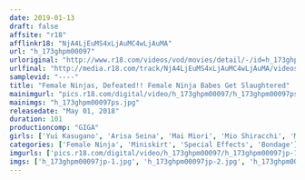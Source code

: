 ```yaml
---
date: 2019-01-13
draft: false
affsite: "r18"
afflinkr18: "NjA4LjEuMS4xLjAuMC4wLjAuMA"
url: "h_173ghpm00097"
urloriginal: "http://www.r18.com/videos/vod/movies/detail/-/id=h_173ghpm00097"
urlfinal: "http://media.r18.com/track/NjA4LjEuMS4xLjAuMC4wLjAuMA/videos/vod/movies/detail/-/id=h_173ghpm00097"
samplevid: "----"
title: "Female Ninjas, Defeated!! Female Ninja Babes Get Slaughtered"
mainimgurl: "pics.r18.com/digital/video/h_173ghpm00097/h_173ghpm00097ps.jpg"
mainimgs: "h_173ghpm00097ps.jpg"
releasedate: "May 01, 2018"
duration: 101
productioncomp: "GIGA"
girls: ['Yui Kasugano', 'Arisa Seina', 'Mai Miori', 'Mio Shiracchi', 'Mari Hamamoto']
categories: ['Female Ninja', 'Miniskirt', 'Special Effects', 'Bondage']
imgurls: ['pics.r18.com/digital/video/h_173ghpm00097/h_173ghpm00097jp-1.jpg', 'pics.r18.com/digital/video/h_173ghpm00097/h_173ghpm00097jp-2.jpg', 'pics.r18.com/digital/video/h_173ghpm00097/h_173ghpm00097jp-3.jpg', 'pics.r18.com/digital/video/h_173ghpm00097/h_173ghpm00097jp-4.jpg', 'pics.r18.com/digital/video/h_173ghpm00097/h_173ghpm00097jp-5.jpg', 'pics.r18.com/digital/video/h_173ghpm00097/h_173ghpm00097jp-6.jpg', 'pics.r18.com/digital/video/h_173ghpm00097/h_173ghpm00097jp-7.jpg', 'pics.r18.com/digital/video/h_173ghpm00097/h_173ghpm00097jp-8.jpg', 'pics.r18.com/digital/video/h_173ghpm00097/h_173ghpm00097jp-9.jpg', 'pics.r18.com/digital/video/h_173ghpm00097/h_173ghpm00097jp-10.jpg', 'pics.r18.com/digital/video/h_173ghpm00097/h_173ghpm00097jp-11.jpg', 'pics.r18.com/digital/video/h_173ghpm00097/h_173ghpm00097jp-12.jpg', 'pics.r18.com/digital/video/h_173ghpm00097/h_173ghpm00097jp-13.jpg', 'pics.r18.com/digital/video/h_173ghpm00097/h_173ghpm00097jp-14.jpg', 'pics.r18.com/digital/video/h_173ghpm00097/h_173ghpm00097jp-15.jpg', 'pics.r18.com/digital/video/h_173ghpm00097/h_173ghpm00097jp-16.jpg', 'pics.r18.com/digital/video/h_173ghpm00097/h_173ghpm00097jp-17.jpg', 'pics.r18.com/digital/video/h_173ghpm00097/h_173ghpm00097jp-18.jpg', 'pics.r18.com/digital/video/h_173ghpm00097/h_173ghpm00097jp-19.jpg', 'pics.r18.com/digital/video/h_173ghpm00097/h_173ghpm00097jp-20.jpg']
imgs: ['h_173ghpm00097jp-1.jpg', 'h_173ghpm00097jp-2.jpg', 'h_173ghpm00097jp-3.jpg', 'h_173ghpm00097jp-4.jpg', 'h_173ghpm00097jp-5.jpg', 'h_173ghpm00097jp-6.jpg', 'h_173ghpm00097jp-7.jpg', 'h_173ghpm00097jp-8.jpg', 'h_173ghpm00097jp-9.jpg', 'h_173ghpm00097jp-10.jpg', 'h_173ghpm00097jp-11.jpg', 'h_173ghpm00097jp-12.jpg', 'h_173ghpm00097jp-13.jpg', 'h_173ghpm00097jp-14.jpg', 'h_173ghpm00097jp-15.jpg', 'h_173ghpm00097jp-16.jpg', 'h_173ghpm00097jp-17.jpg', 'h_173ghpm00097jp-18.jpg', 'h_173ghpm00097jp-19.jpg', 'h_173ghpm00097jp-20.jpg']
---
```


